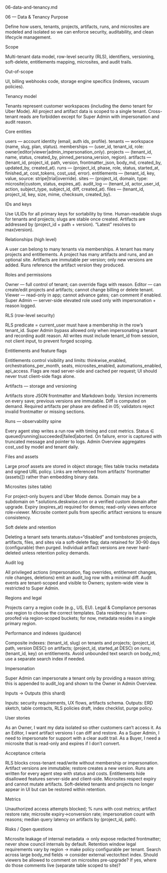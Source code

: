 06-data-and-tenancy.md

06 — Data & Tenancy
Purpose

Define how users, tenants, projects, artifacts, runs, and microsites are modeled and isolated so we can enforce security, auditability, and clean lifecycle management.

Scope

Multi-tenant data model, row-level security (RLS), identifiers, versioning, soft-delete, entitlements mapping, microsites, and audit trails.

Out-of-scope

UI, billing webhooks code, storage engine specifics (indexes, vacuum policies).

Tenancy model

Tenants represent customer workspaces (including the demo tenant for Uber Mode). All project and artifact data is scoped to a single tenant. Cross-tenant reads are forbidden except for Super Admin with impersonation and audit reason.

Core entities

users — account identity (email, auth ids, profile).
tenants — workspace (name, slug, plan, status).
memberships — (user_id, tenant_id, role: owner|editor|viewer|admin_impersonation_only).
projects — (tenant_id, name, status, created_by, pinned_persona_version, region).
artifacts — (tenant_id, project_id, path, version, frontmatter_json, body_md, created_by, updated_by, created_at).
runs — (project_id, phase, role, status, started_at, finished_at, cost_tokens, cost_usd, error).
entitlements — (tenant_id, key, value, source: stripe|trial|override).
sites — (project_id, domain, type: microsite|custom, status, expires_at).
audit_log — (tenant_id, actor_user_id, action, subject_type, subject_id, diff, created_at).
files — (tenant_id, project_id, key, size, mime, checksum, created_by).

IDs and keys

Use ULIDs for all primary keys for sortability by time. Human-readable slugs for tenants and projects; slugs are stable once created. Artifacts are addressed by (project_id + path + version). “Latest” resolves to max(version).

Relationships (high level)

A user can belong to many tenants via memberships. A tenant has many projects and entitlements. A project has many artifacts and runs, and an optional site. Artifacts are immutable per version; only new versions are added. Runs reference the artifact version they produced.

Roles and permissions

Owner — full control of tenant; can override flags with reason.
Editor — can create/edit projects and artifacts; cannot change billing or delete tenant.
Viewer — read-only in app; cannot advance gates; can comment if enabled.
Super Admin — server-side elevated role used only with impersonation + reason logged.

RLS (row-level security)

RLS predicate = current_user must have a membership in the row’s tenant_id. Super Admin bypass allowed only when impersonating a tenant and recording audit reason. All writes must include tenant_id from session, not client input, to prevent forged scoping.

Entitlements and feature flags

Entitlements control visibility and limits: thinkwise_enabled, orchestrations_per_month, seats, microsites_enabled, automations_enabled, api_access. Flags are read server-side and cached per request; UI should never trust client-side flags alone.

Artifacts — storage and versioning

Artifacts store JSON frontmatter and Markdown body. Version increments on every save; previous versions are immutable. Diff is computed on demand. Required artifacts per phase are defined in 05; validators reject invalid frontmatter or missing sections.

Runs — observability spine

Every agent step writes a run row with timing and cost metrics. Status ∈ queued|running|succeeded|failed|aborted. On failure, error is captured with truncated message and pointer to logs. Admin Overview aggregates cost_usd by model and tenant daily.

Files and assets

Large proof assets are stored in object storage; files table tracks metadata and signed URL policy. Links are referenced from artifacts’ frontmatter (assets[]) rather than embedding binary data.

Microsites (sites table)

For project-only buyers and Uber Mode demos. Domain may be a subdomain on *.solutions.deskwise.com or a verified custom domain after upgrade. Expiry (expires_at) required for demos; read-only views enforce role=viewer. Microsite content pulls from specific artifact versions to ensure consistency.

Soft delete and retention

Deleting a tenant sets tenants.status=“disabled” and tombstones projects, artifacts, files, and sites via a soft-delete flag; data retained for 30–90 days (configurable) then purged. Individual artifact versions are never hard-deleted unless retention policy demands.

Audit log

All privileged actions (impersonation, flag overrides, entitlement changes, role changes, deletions) emit an audit_log row with a minimal diff. Audit events are tenant-scoped and visible to Owners; system-wide view is restricted to Super Admin.

Regions and legal

Projects carry a region code (e.g., US, EU). Legal & Compliance personas use region to choose the correct templates. Data residency is future-proofed via region-scoped buckets; for now, metadata resides in a single primary region.

Performance and indexes (guidance)

Composite indexes: (tenant_id, slug) on tenants and projects; (project_id, path, version DESC) on artifacts; (project_id, started_at DESC) on runs; (tenant_id, key) on entitlements. Avoid unbounded text search on body_md; use a separate search index if needed.

Impersonation

Super Admin can impersonate a tenant only by providing a reason string; this is appended to audit_log and shown to the Owner in Admin Overview.

Inputs → Outputs (this shard)

Inputs: security requirements, UX flows, artifacts schema. Outputs: ERD sketch, table contracts, RLS policies draft, index checklist, purge policy.

User stories

As an Owner, I want my data isolated so other customers can’t access it. As an Editor, I want artifact versions I can diff and restore. As a Super Admin, I need to impersonate for support with a clear audit trail. As a Buyer, I need a microsite that is read-only and expires if I don’t convert.

Acceptance criteria

RLS blocks cross-tenant read/write without membership or impersonation. Artifact versions are immutable; restore creates a new version. Runs are written for every agent step with status and costs. Entitlements hide disallowed features server-side and client-side. Microsites respect expiry and cannot mutate artifacts. Soft-deleted tenants and projects no longer appear in UI but can be restored within retention.

Metrics

Unauthorized access attempts blocked; % runs with cost metrics; artifact restore rate; microsite expiry→conversion rate; impersonation count with reasons; median query latency on artifacts by (project_id, path).

Risks / Open questions

Microsite leakage of internal metadata → only expose redacted frontmatter; never show council internals by default. Retention window legal requirements vary by region → make policy configurable per tenant. Search across large body_md fields → consider external vector/text index. Should viewers be allowed to comment on microsites pre-upgrade? If yes, where do those comments live (separate table scoped to site)?
